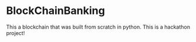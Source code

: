 # BlockChainBanking

This a blockchain that was built from scratch in python. This is a hackathon project! 

